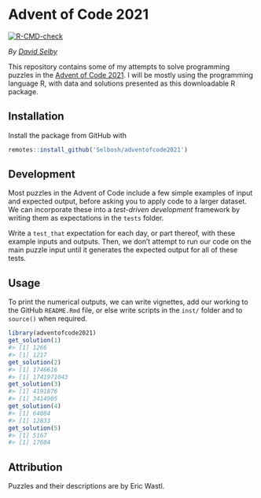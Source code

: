 
<!-- README.md is generated from README.Rmd. Please edit that file -->

# Advent of Code 2021

[![R-CMD-check](https://github.com/Selbosh/adventofcode2021/actions/workflows/r.yml/badge.svg)](https://github.com/Selbosh/adventofcode2021/actions)

*By [David Selby](https://selbydavid.com)*

This repository contains some of my attempts to solve programming
puzzles in the [Advent of Code 2021](https://adventofcode.com/2021). I
will be mostly using the programming language R, with data and solutions
presented as this downloadable R package.

## Installation

Install the package from GitHub with

``` r
remotes::install_github('Selbosh/adventofcode2021')
```

## Development

Most puzzles in the Advent of Code include a few simple examples of
input and expected output, before asking you to apply code to a larger
dataset. We can incorporate these into a *test-driven development*
framework by writing them as expectations in the `tests` folder.

Write a `test_that` expectation for each day, or part thereof, with
these example inputs and outputs. Then, we don’t attempt to run our code
on the main puzzle input until it generates the expected output for all
of these tests.

## Usage

To print the numerical outputs, we can write vignettes, add our working
to the GitHub `README.Rmd` file, or else write scripts in the `inst/`
folder and to `source()` when required.

``` r
library(adventofcode2021)
get_solution(1)
#> [1] 1266
#> [1] 1217
get_solution(2)
#> [1] 1746616
#> [1] 1741971043
get_solution(3)
#> [1] 4191876
#> [1] 3414905
get_solution(4)
#> [1] 64084
#> [1] 12833
get_solution(5)
#> [1] 5167
#> [1] 17604
```

## Attribution

Puzzles and their descriptions are by Eric Wastl.
